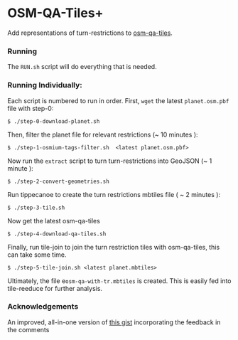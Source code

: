 # OSM-QA-Tiles+

Add representations of turn-restrictions to [osm-qa-tiles](//github.com/osmlab/osm-qa-tiles). 

### Running 

The `RUN.sh` script will do everything that is needed.

### Running Individually: 
Each script is numbered to run in order. First, `wget` the latest `planet.osm.pbf` file with step-0: 
    
    $ ./step-0-download-planet.sh 

Then, filter the planet file for relevant restrictions (~ 10 minutes ):
    
    $ ./step-1-osmium-tags-filter.sh  <latest planet.osm.pbf>
    
Now run the `extract` script to turn turn-restrictions into GeoJSON (~ 1 minute ): 
    
    $ ./step-2-convert-geometries.sh
    
Run tippecanoe to create the turn restrictions mbtiles file ( ~ 2 minutes ):

    $ ./step-3-tile.sh
    
Now get the latest osm-qa-tiles

    $ ./step-4-download-qa-tiles.sh
    
Finally, run tile-join to join the turn restriction tiles with osm-qa-tiles, this can take some time.
    
    $ ./step-5-tile-join.sh <latest planet.mbtiles>
    
Ultimately, the file e`osm-qa-with-tr.mbtiles` is created. This is easily fed into tile-reeduce for further analysis.


### Acknowledgements
An improved, all-in-one version of [this gist](https://gist.github.com/jenningsanderson/b04ac2cc68a2cf79a4c4cb2c1b16c96d) incorporating the feedback in the comments
